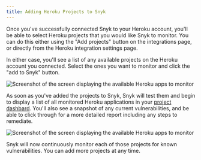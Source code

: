 ```yaml
---
title: Adding Heroku Projects to Snyk
---
```

Once you've successfully connected Snyk to your Heroku account, you'll be able to select Heroku projects that you would like Snyk to monitor. You can do this either using the "Add projects" button on the integrations page, or directly from the Heroku integration settings page.

In either case, you'll see a list of any available projects on the Heroku account you connected. Select the ones you want to monitor and click the "add to Snyk" button. 

![Screenshot of the screen displaying the available Heroku apps to monitor](http://res.cloudinary.com/snyk/image/upload/w_auto,c_scale,q_auto/v1493170639/serverless-docs/heroku-apps-to-test.png)

As soon as you've added the projects to Snyk, Snyk will test them and begin to display a list of all monitored Heroku applications in your [project dashbard](https://snyk.io/projects). You'll also see a snapshot of any current vulnerabilities, and be able to click through for a more detailed report including any steps to remediate.

![Screenshot of the screen displaying the available Heroku apps to monitor](http://res.cloudinary.com/snyk/image/upload/w_auto,c_scale,q_auto/v1493171440/serverless-docs/heroku-projects.png)

Snyk will now continuously monitor each of those projects for known vulnerabilities. You can add more projects at any time. 

